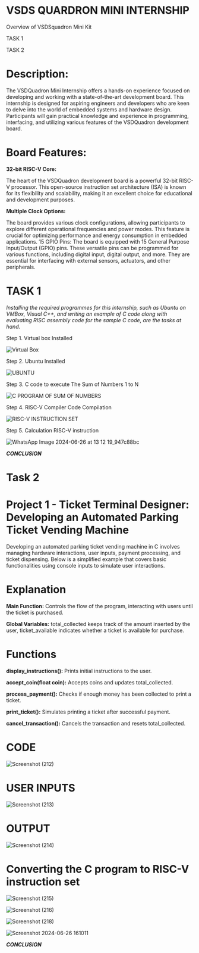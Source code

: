 # VSDS QUARDRON MINI INTERNSHIP

Overview of VSDSquadron Mini Kit

TASK 1

TASK 2



# Description: 

The VSDQuadron Mini Internship offers a hands-on experience focused on developing and working with a state-of-the-art development board. This internship is designed for aspiring engineers and developers who are keen to delve into the world of embedded systems and hardware design. Participants will gain practical knowledge and experience in programming, interfacing, and utilizing various features of the VSDQuadron development board.

# Board Features:

**32-bit RISC-V Core:**

   The heart of the VSDQuadron development board is a powerful 32-bit RISC-V processor. This open-source instruction set architecture (ISA) is known for its flexibility and scalability, making it an excellent choice for educational and development purposes.
   
**Multiple Clock Options:**

   The board provides various clock configurations, allowing participants to explore different operational frequencies and power modes. This feature is crucial for optimizing performance and energy consumption in embedded applications.
15 GPIO Pins: The board is equipped with 15 General Purpose Input/Output (GPIO) pins. These versatile pins can be programmed for various functions, including digital input, digital output, and more. They are essential for interfacing with external sensors, actuators, and other peripherals.

# TASK 1

*Installing the required programmes for this internship, such as Ubuntu on VMBox, Visual C++, and writing an example of C code along with evaluating RISC assembly code for the sample C code, are the tasks at hand.*

Step 1. Virtual box Installed

![Virtual Box](https://github.com/amrutha21344/amrutha21344/assets/150883697/6e1471c9-9cb4-4dfc-8a1f-3fbdbe3ebe41)


Step 2. Ubuntu Installed

![UBUNTU](https://github.com/amrutha21344/amrutha21344/assets/150883697/139d657d-70e9-4021-8f56-37d44c586a1e)


Step 3. C code to execute The Sum of Numbers 1 to N

![C PROGRAM OF SUM OF NUMBERS](https://github.com/amrutha21344/amrutha21344/assets/150883697/b4c50b05-8cc2-44f7-b706-b3f78192046f)


Step 4. RISC-V Compiler Code Compilation

![RISC-V INSTRUCTION SET](https://github.com/amrutha21344/amrutha21344/assets/150883697/f52a6d4d-677a-41f2-b17d-46c13ff0dd15)


Step 5. Calculation RISC-V instruction

![WhatsApp Image 2024-06-26 at 13 12 19_947c88bc](https://github.com/amrutha21344/amrutha21344/assets/150883697/5a90ef85-27fe-4e41-8c79-33e23a040414)

***CONCLUSION***
# 



# Task 2

 # Project 1 - Ticket Terminal Designer: Developing an Automated Parking Ticket Vending Machine

Developing an automated parking ticket vending machine in C involves managing hardware interactions, user inputs, payment processing, and ticket dispensing. Below is a simplified example that covers basic functionalities using console inputs to simulate user interactions.

# Explanation

**Main Function:** Controls the flow of the program, interacting with users until the ticket is purchased.

**Global Variables:** total_collected keeps track of the amount inserted by the user, ticket_available indicates whether a ticket is available for purchase.

# Functions

**display_instructions():** Prints initial instructions to the user.

**accept_coin(float coin):** Accepts coins and updates total_collected.

**process_payment():** Checks if enough money has been collected to print a ticket.

**print_ticket():** Simulates printing a ticket after successful payment.

**cancel_transaction():** Cancels the transaction and resets total_collected.

# CODE

![Screenshot (212)](https://github.com/amrutha21344/amrutha21344/assets/150883697/9fdfbf9d-ea21-4ce8-a905-fd78aa7ea8a9)

# USER INPUTS

![Screenshot (213)](https://github.com/amrutha21344/amrutha21344/assets/150883697/fec63a5a-5743-4b0a-973f-aab252076c91)

# OUTPUT

![Screenshot (214)](https://github.com/amrutha21344/amrutha21344/assets/150883697/c7c399e3-342e-42a2-9156-2a03094572f6)

# Converting the C program to RISC-V instruction set

![Screenshot (215)](https://github.com/amrutha21344/amrutha21344/assets/150883697/16dc5209-c059-4a1f-b174-96d3c0580055)

![Screenshot (216)](https://github.com/amrutha21344/amrutha21344/assets/150883697/ff434bac-a7e5-4bad-a48a-38d65119eb5c)

![Screenshot (218)](https://github.com/amrutha21344/amrutha21344/assets/150883697/34cf6ba4-2287-4c58-b262-00ae38831641)

![Screenshot 2024-06-26 161011](https://github.com/amrutha21344/amrutha21344/assets/150883697/4abeac22-0044-47ef-bc7a-2c115bac5f22)

***CONCLUSION***
# 











